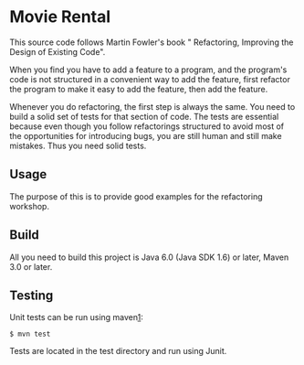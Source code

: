 Movie Rental
===========

This source code follows Martin Fowler's book " Refactoring, Improving the Design of Existing Code".

When you find you have to add a feature to a program, and the program's code is not
structured in a convenient way to add the feature, first refactor the program to make it
easy to add the feature, then add the feature.

Whenever you do refactoring, the first step is always the same.
You need to build a solid set of tests for that section of code. The tests are essential because even
though you follow refactorings structured to avoid most of the opportunities for introducing bugs,
you are still human and still make mistakes. Thus you need solid tests.

Usage
-----

The purpose of this is to provide good examples for the refactoring workshop.

Build
-----

All you need to build this project is Java 6.0 (Java SDK 1.6) or later, Maven 3.0 or later.

Testing
-------

Unit tests can be run using maven[1]:

    $ mvn test

[1]: http://maven.apache.org/

Tests are located in the test directory and run using Junit.
